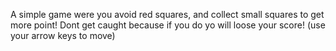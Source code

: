 A simple game were you avoid red squares, and collect small squares to get more point! Dont get caught because if you do yo will loose your score! 
(use your arrow keys to move)
